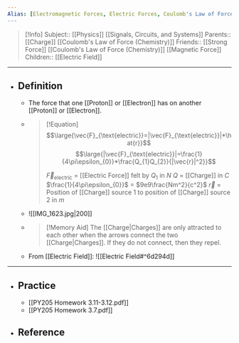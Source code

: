 ```yaml
---
Alias: [Electromagnetic Forces, Electric Forces, Coulomb's Law of Force (Physics)]
---
```

> [!Info]
> Subject:: [[Physics]] [[Signals, Circuits, and Systems]]
> Parents:: [[Charge]] [[Coulomb's Law of Force (Chemistry)]]
> Friends:: [[Strong Force]] [[Coulomb's Law of Force (Chemistry)]] [[Magnetic Force]]
> Children:: [[Electric Field]]
---
- ## Definition
	- The force that one [[Proton]] or [[Electron]] has on another [[Proton]] or [[Electron]].
	- > [!Equation]
	  > $$\large{\vec{F}_{\text{electric}}=|\vec{F}_{\text{electric}}|*\hat{r}}$$
	  > $$\large{|\vec{F}_{\text{electric}}|=\frac{1}{4\pi\epsilon_{0}}*\frac{Q_{1}Q_{2}}{|\vec{r}|^2}}$$
	  > 
	  > $\vec{F}_{\text{electric}}$ = [[Electric Force]] felt by $Q_{1}$ in $N$
	  > $Q$ = [[Charge]] in $C$
	  > $\frac{1}{4\pi\epsilon_{0}}$ = $9e9\frac{Nm^2}{c^2}$
	  > $\vec{r}$ = Position of [[Charge]] source 1 to position of [[Charge]] source 2 in $m$
	- ![[IMG_1623.jpg|200]]
	- > [!Memory Aid]
	  > The [[Charge|Charges]] are only attracted to each other when the arrows connect the two [[Charge|Charges]]. If they do not connect, then they repel.
	- From [[Electric Field]]:
	  ![[Electric Field#^6d294d]]
---
- ## Practice
	- [[PY205 Homework 3.11-3.12.pdf]]
	- [[PY205 Homework 3.7.pdf]]
- ## Reference